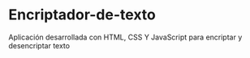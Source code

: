 # Encriptador-de-texto
Aplicación desarrollada con HTML, CSS Y JavaScript para encriptar y desencriptar texto 
